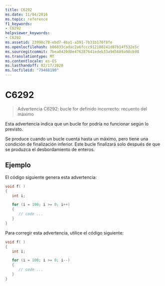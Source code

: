 ```yaml
---
title: C6292
ms.date: 11/04/2016
ms.topic: reference
f1_keywords:
- C6292
helpviewer_keywords:
- C6292
ms.assetid: 23998c78-ebd7-4ba1-a391-7b31b170f8fe
ms.openlocfilehash: b06833cadac2a6fccc912188241d87b14f532e5c
ms.sourcegitcommit: 7bea0420d0e476287641edeb33a9d5689a98cb98
ms.translationtype: MT
ms.contentlocale: es-ES
ms.lasthandoff: 02/17/2020
ms.locfileid: "79468190"
---
```

# <a name="c6292"></a>C6292

> Advertencia C6292: bucle for definido incorrecto: recuento del máximo

Esta advertencia indica que un bucle for podría no funcionar según lo previsto.

Se produce cuando un bucle cuenta hasta un máximo, pero tiene una condición de finalización inferior. Este bucle finalizará solo después de que se produzca el desbordamiento de enteros.

## <a name="example"></a>Ejemplo

El código siguiente genera esta advertencia:

```cpp
void f( )
{
   int i;

   for (i = 100; i >= 0; i++)
   {
      // code ...
   }
}
```

Para corregir esta advertencia, utilice el código siguiente:

```cpp
void f( )
{
   int i;

   for (i = 100; i >= 0; i--)
   {
      // code ...
   }
}
```
